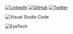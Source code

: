 <a href="https://www.linkedin.com/in/simon-h%C3%A5kansson-20163b137/">![LinkedIn](https://img.shields.io/badge/linkedin-%230077B5.svg?style=for-the-badge&logo=linkedin&logoColor=white)</a>
<a href="https://github.com/0fflinedocs">![GitHub](https://img.shields.io/badge/github-%23121011.svg?style=for-the-badge&logo=github&logoColor=white)</a>
<a href="https://X.com/0fflinedocs">![Twitter](https://img.shields.io/badge/Twitter-1DA1F2?style=for-the-badge&logo=twitter&logoColor=white)</a>



![Visual Studio Code](https://img.shields.io/badge/Visual%20Studio%20Code-0078d7.svg?style=for-the-badge&logo=visual-studio-code&logoColor=white)

![EyeTech](https://github.com/0fflineDocs/0fflineDocs/assets/25408117/19cba9c8-4748-42aa-8046-12cb564497eb)

<!--
**0fflinedocs//0fflinedocs** is a ✨ _special_ ✨ repository because its `README.md` (this file) appears on your GitHub profile.
--!>
